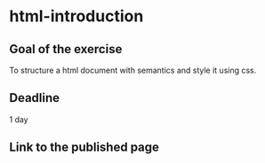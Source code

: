 # html-introduction

## Goal of the exercise
To structure a html document with semantics and style it using css.

## Deadline
1 day

## Link to the published page
